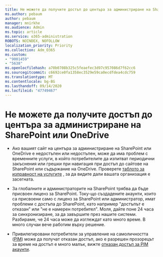```yaml
---
title: Не можете да получите достъп до центъра за администриране на SharePoint или OneDrive
ms.author: pebaum
author: pebaum
manager: mnirkhe
ms.audience: Admin
ms.topic: article
ms.service: o365-administration
ROBOTS: NOINDEX, NOFOLLOW
localization_priority: Priority
ms.collection: Adm_O365
ms.custom:
- "9001459"
- "5638"
ms.openlocfilehash: a70b0708b325c5feaefec3d97c957086d7f62cc6
ms.sourcegitcommit: c6692ce0fa1358ec3529e59ca0ecdfdea4cdc759
ms.translationtype: MT
ms.contentlocale: bg-BG
ms.lasthandoff: 09/14/2020
ms.locfileid: "47749467"
---
```

# <a name="unable-to-access-sharepoint-or-onedrive-admin-center"></a>Не можете да получите достъп до центъра за администриране на SharePoint или OneDrive

- Ако вашият сайт на центъра за администриране на SharePoint или OneDrive е недостъпен или недостъпен, може да има проблем с временните услуги, в който потребителите да изпитват периодични закъснения или грешки при навигация при достъп до сайтове на SharePoint или съдържание на OneDrive. Проверете [таблото за изправност на услугите](https://admin.microsoft.com/AdminPortal/Home#/servicehealth) , за да видите дали вашата организация е засегната.

- За глобалните и администраторите на SharePoint трябва да бъде присвоен лиценз за SharePoint. Току-що създадените акаунти, които са присвоени само с лиценз за SharePoint или администратор, имат проблеми с достъпа до SharePoint, като например "достъпът е отказан" или "не е намерен потребител". Моля, дайте поне 24 часа за синхронизиране, за да завършите през нашите системи. Разбираме, че 24 часа може да изглеждат като много време. В много случаи вече работим върху решение.

- Привилегировани потребители за управление на самоличността ([PIM](https://docs.microsoft.com/azure/active-directory/privileged-identity-management/pim-how-to-add-role-to-user?tabs=new)) може да получат отказан достъп, ако е разрешен прозорецът за време на достъп е много малък, вижте  [отказан достъп за PIM акаунти](https://docs.microsoft.com/sharepoint/troubleshoot/administration/access-denied-to-pim-user-accounts).